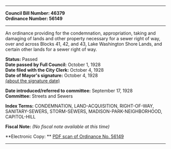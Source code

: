 * * * * *  
  
**Council Bill Number: [](#h0)[](#h2)46379**   
**Ordinance Number: 56149**  
  
* * * * *  
  
An ordinance providing for the condemnation, appropriation, taking and damaging of lands and other property necessary for a sewer right of way, over and across Blocks 41, 42, and 43, Lake Washington Shore Lands, and certain other lands for a sewer right of way.  
  
**Status:** Passed   
**Date passed by Full Council:** October 1, 1928   
**Date filed with the City Clerk:** October 4, 1928   
**Date of Mayor's signature:** October 4, 1928   
[(about the signature date)](/~public/approvaldate.htm)   
  
  
**Date introduced/referred to committee:** September 17, 1928   
**Committee:** Streets and Sewers   
  
**Index Terms:** CONDEMNATION, LAND-ACQUISITION, RIGHT-OF-WAY, SANITARY-SEWERS, STORM-SEWERS, MADISON-PARK-NEIGHBORHOOD, CAPITOL-HILL  
  
**Fiscal Note:** *(No fiscal note available at this time)*  
  
**Electronic Copy: ** [PDF scan of Ordinance No. 56149](/~archives/Ordinances/Ord_56149.pdf)  
  
* * * * *  
